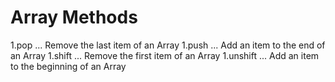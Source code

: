 # Array Methods
1.pop
... Remove the last item of an Array
1.push
... Add an item to the end of an Array
1.shift
... Remove the first item of an Array
1.unshift
... Add an item to the beginning of an Array 
